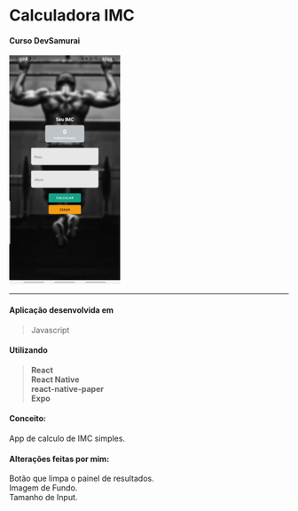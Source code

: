 # Calculadora IMC
#### Curso DevSamurai

<img src="/layout.jpeg" width=200px alt="Index">

---

#### Aplicação desenvolvida em

>Javascript <br>


#### Utilizando 

> **React** <br>
> **React Native** <br>
> **react-native-paper** <br>
> **Expo** <br>


#### Conceito:
   App de calculo de IMC simples.

#### Alterações feitas por mim:
   Botão que limpa o painel de resultados.<br>
   Imagem de Fundo.<br>
   Tamanho de Input.



